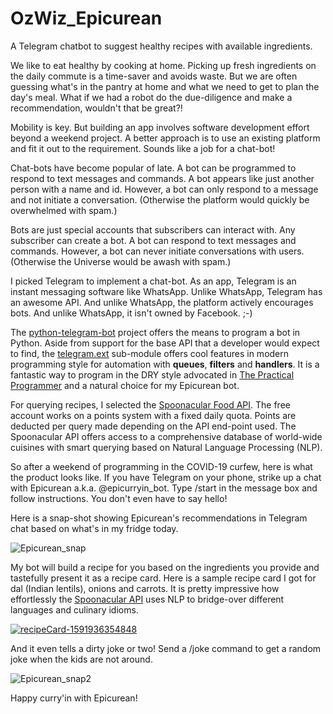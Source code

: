# OzWiz_Epicurean
A Telegram chatbot to suggest healthy recipes with available ingredients.

We like to eat healthy by cooking at home. Picking up fresh ingredients on the daily commute is a time-saver and avoids waste. But we are often guessing what's in the pantry at home and what we need to get to plan the day's meal. What if we had a robot do the due-diligence and make a recommendation, wouldn't that be great?!

Mobility is key. But building an app involves software development effort beyond a weekend project. A better approach is to use an existing platform and fit it out to the requirement. Sounds like a job for a chat-bot!

Chat-bots have become popular of late. A bot can be programmed to respond to text messages and commands. A bot appears like just another person with a name and id. However, a bot can only respond to a message and not initiate a conversation. (Otherwise the platform would quickly be overwhelmed with spam.)

Bots are just special accounts that subscribers can interact with. Any subscriber can create a bot. A bot can respond to text messages and commands. However, a bot can never initiate conversations with users. (Otherwise the Universe would be awash with spam.)

I picked Telegram to implement a chat-bot. As an app, Telegram is an instant messaging software like WhatsApp. Unlike WhatsApp, Telegram has an awesome API. And unlike WhatsApp, the platform actively encourages bots. And unlike WhatsApp, it isn't owned by Facebook. ;-)

The [python-telegram-bot](https://github.com/python-telegram-bot/python-telegram-bot) project offers the means to program a bot in Python. Aside from support for the base API that a developer would expect to find, the [telegram.ext](https://github.com/python-telegram-bot/python-telegram-bot/wiki/Extensions-–-Your-first-Bot) sub-module offers cool features in modern programming style for automation with **queues**, **filters** and **handlers**. It is a fantastic way to program in the DRY style advocated in [The Practical Programmer](https://en.wikipedia.org/wiki/The_Pragmatic_Programmer) and a natural choice for my Epicurean bot.

For querying recipes, I selected the [Spoonacular Food API](https://spoonacular.com/food-api). The free account works on a points system with a fixed daily quota. Points are deducted per query made depending on the API end-point used. The Spoonacular API offers access to a comprehensive database of world-wide cuisines with smart querying based on Natural Language Processing (NLP).

So after a weekend of programming in the COVID-19 curfew, here is what the product looks like. If you have Telegram on your phone, strike up a chat with Epicurean a.k.a. @epicurryin_bot. Type /start in the message box and follow instructions. You don't even have to say hello! 

Here is a snap-shot showing Epicurean's recommendations in Telegram chat based on what's in my fridge today.

![Epicurean_snap](https://user-images.githubusercontent.com/5471571/84470785-e8acb480-ac38-11ea-977e-d224500f4352.png)

My bot will build a recipe for you based on the ingredients you provide and tastefully present it as a recipe card. Here is a sample recipe card I got for dal (Indian lentils), onions and carrots. It is pretty impressive how effortlessly the [Spoonacular API](https://spoonacular.com/food-api/docs) uses NLP to bridge-over different languages and culinary idioms. 

[
![recipeCard-1591936354848](https://user-images.githubusercontent.com/5471571/84470346-075e7b80-ac38-11ea-983d-88f63a49dbbc.png)
](url)

And it even tells a dirty joke or two! Send a /joke command to get a random joke when the kids are not around.

![Epicurean_snap2](https://user-images.githubusercontent.com/5471571/84470910-2ad5f600-ac39-11ea-95a0-6ff23c19d48d.jpg)

Happy curry'in with Epicurean!
